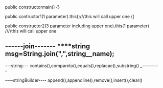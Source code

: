 public constructormain()
{}

public contructor1(1 parameter).this()///this will call upper one
{}

public constructor2(3 parameter including upper one).this(1 parameter) ////this will call upper one

------join-------
****string msg=String.join(",",string__name);
-----------------



---string---
contains(),compareto(),equals(),replacae(),substring()
_---------

----stringBuilder----
append(),appendline(),remove(),insert(),clear()
